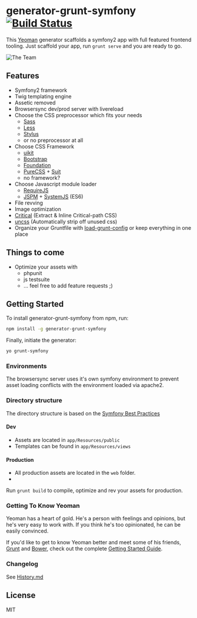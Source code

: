 # generator-grunt-symfony [![Build Status](https://secure.travis-ci.org/bezoerb/generator-grunt-symfony.png?branch=master)](https://travis-ci.org/bezoerb/generator-grunt-symfony)

This [Yeoman](http://yeoman.io) generator scaffolds a symfony2 app with full featured frontend tooling. 
Just scaffold your app, run `grunt serve` and you are ready to go. 

![The Team](https://raw.github.com/bezoerb/generator-grunt-symfony/master/app/templates/img/yo-grunt-bower-symfony.png)

## Features
* Symfony2 framework
* Twig templating engine
* Assetic removed
* Browsersync dev/prod server with livereload
* Choose the CSS preprocessor which fits your needs
  - [Sass](http://sass-lang.com/)
  - [Less](http://lesscss.org)
  - [Stylus](http://learnboost.github.io/stylus/)
  - or no preprocessor at all
* Choose CSS Framework
  * [uikit](http://getuikit.com)  
  * [Bootstrap](http://getbootstrap.com)
  * [Foundation](http://foundation.zurb.com)
  * [PureCSS](http://purecss.io) + [Suit](https://suitcss.github.io)
  * no framework?
* Choose Javascript module loader
  * [RequireJS](http://requirejs.org/)
  * [JSPM](http://jspm.io/) + [SystemJS](https://github.com/systemjs/systemjs) (ES6)
* File revving
* Image optimization
* [Critical](https://github.com/addyosmani/critical) (Extract & Inline Critical-path CSS) 
* [uncss](https://github.com/addyosmani/grunt-uncss) (Automatically strip off unused css)
* Organize your Gruntfile with [load-grunt-config](http://firstandthird.github.io/load-grunt-config) or keep everything in one place

## Things to come
* Optimize your assets with
  * phpunit
  * js testsuite 
  * ... feel free to add feature requests ;)

## Getting Started

To install generator-grunt-symfony from npm, run:

```bash
npm install -g generator-grunt-symfony
```

Finally, initiate the generator:

```bash
yo grunt-symfony
```

### Environments
The browsersync server uses it's own symfony environment to prevent asset loading conflicts with the environment loaded via apache2. 

### Directory structure
The directory structure is based on the [Symfony Best Practices](http://symfony.com/doc/current/best_practices/index.html)
#### Dev
* Assets are located in `app/Resources/public` 
* Templates can be found in `app/Resources/views` 

#### Production
* All production assets are located in the `web` folder.
* 
Run `grunt build` to compile, optimize and rev your assets for production.

### Getting To Know Yeoman

Yeoman has a heart of gold. He's a person with feelings and opinions, but he's very easy to work with. If you think he's too opinionated, he can be easily convinced.

If you'd like to get to know Yeoman better and meet some of his friends, [Grunt](http://gruntjs.com) and [Bower](http://bower.io), check out the complete [Getting Started Guide](https://github.com/yeoman/yeoman/wiki/Getting-Started).

### Changelog

See [History.md](History.md)

## License

MIT
